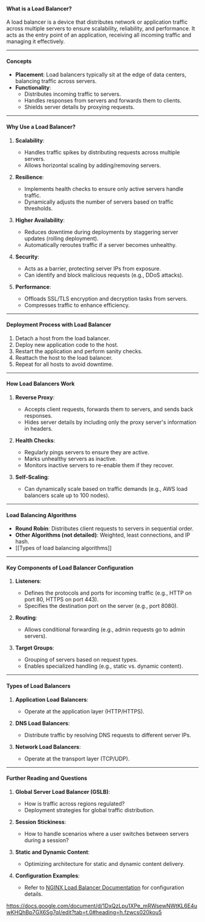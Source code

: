 #### **What is a Load Balancer?**

A load balancer is a device that distributes network or application traffic across multiple servers to ensure scalability, reliability, and performance. It acts as the entry point of an application, receiving all incoming traffic and managing it effectively.

---

#### **Concepts**

- **Placement**: Load balancers typically sit at the edge of data centers, balancing traffic across servers.
- **Functionality**:
    - Distributes incoming traffic to servers.
    - Handles responses from servers and forwards them to clients.
    - Shields server details by proxying requests.

---

#### **Why Use a Load Balancer?**

1. **Scalability**:
    
    - Handles traffic spikes by distributing requests across multiple servers.
    - Allows horizontal scaling by adding/removing servers.
2. **Resilience**:
    
    - Implements health checks to ensure only active servers handle traffic.
    - Dynamically adjusts the number of servers based on traffic thresholds.
3. **Higher Availability**:
    
    - Reduces downtime during deployments by staggering server updates (rolling deployment).
    - Automatically reroutes traffic if a server becomes unhealthy.
4. **Security**:
    
    - Acts as a barrier, protecting server IPs from exposure.
    - Can identify and block malicious requests (e.g., DDoS attacks).
5. **Performance**:
    
    - Offloads SSL/TLS encryption and decryption tasks from servers.
    - Compresses traffic to enhance efficiency.

---

#### **Deployment Process with Load Balancer**

1. Detach a host from the load balancer.
2. Deploy new application code to the host.
3. Restart the application and perform sanity checks.
4. Reattach the host to the load balancer.
5. Repeat for all hosts to avoid downtime.

---

#### **How Load Balancers Work**

1. **Reverse Proxy**:
    
    - Accepts client requests, forwards them to servers, and sends back responses.
    - Hides server details by including only the proxy server's information in headers.
2. **Health Checks**:
    
    - Regularly pings servers to ensure they are active.
    - Marks unhealthy servers as inactive.
    - Monitors inactive servers to re-enable them if they recover.
3. **Self-Scaling**:
    
    - Can dynamically scale based on traffic demands (e.g., AWS load balancers scale up to 100 nodes).

---

#### **Load Balancing Algorithms**

- **Round Robin**: Distributes client requests to servers in sequential order.
- **Other Algorithms (not detailed)**: Weighted, least connections, and IP hash.
- [[Types of load balancing algorithms]]

---

#### **Key Components of Load Balancer Configuration**

1. **Listeners**:
    
    - Defines the protocols and ports for incoming traffic (e.g., HTTP on port 80, HTTPS on port 443).
    - Specifies the destination port on the server (e.g., port 8080).
2. **Routing**:
    
    - Allows conditional forwarding (e.g., admin requests go to admin servers).
3. **Target Groups**:
    
    - Grouping of servers based on request types.
    - Enables specialized handling (e.g., static vs. dynamic content).

---

#### **Types of Load Balancers**

1. **Application Load Balancers**:
    
    - Operate at the application layer (HTTP/HTTPS).
2. **DNS Load Balancers**:
    
    - Distribute traffic by resolving DNS requests to different server IPs.
3. **Network Load Balancers**:
    
    - Operate at the transport layer (TCP/UDP).

---

#### **Further Reading and Questions**

1. **Global Server Load Balancer (GSLB)**:
    
    - How is traffic across regions regulated?
    - Deployment strategies for global traffic distribution.
2. **Session Stickiness**:
    
    - How to handle scenarios where a user switches between servers during a session?
3. **Static and Dynamic Content**:
    
    - Optimizing architecture for static and dynamic content delivery.
4. **Configuration Examples**:
    
    - Refer to [NGINX Load Balancer Documentation](https://docs.nginx.com/nginx/admin-guide/load-balancer/http-load-balancer/) for configuration details.

https://docs.google.com/document/d/1DxQzLpu1XPe_mRWsewNWtKL6E4uwKHQhBp7GX6Sg7qI/edit?tab=t.0#heading=h.fzwcs020kou5